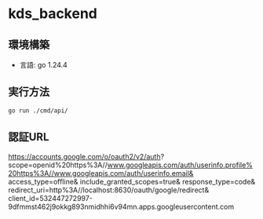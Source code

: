 # kds_backend

## 環境構築

- 言語: go 1.24.4

## 実行方法

```sh
go run ./cmd/api/
```

## 認証URL

https://accounts.google.com/o/oauth2/v2/auth?
scope=openid%20https%3A//www.googleapis.com/auth/userinfo.profile%20https%3A//www.googleapis.com/auth/userinfo.email&
access_type=offline&
include_granted_scopes=true&
response_type=code&
redirect_uri=http%3A//localhost:8630/oauth/google/redirect&
client_id=532447272997-9dfmmst462j9okkg893nmidhhi6v94mn.apps.googleusercontent.com

